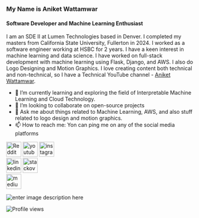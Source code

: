### My Name is Aniket Wattamwar
#### Software Developer and Machine Learning Enthusiast

I am an SDE II at Lumen Technologies based in Denver. I completed my masters from California State University, Fullerton in 2024. I worked as a software engineer working at HSBC for 2 years. I have a keen interest in machine learning and data science. I have worked on full-stack development with machine learning using Flask, Django, and AWS. I also do Logo Designing and Motion Graphics. I love creating content both technical and non-technical, so I have a Technical YouTube channel - [Aniket Wattamwar](https://www.youtube.com/@aniketwattamwar).

- 🌱 I’m currently learning and exploring the field of Interpretable Machine Learning and Cloud Technology. 
- 👯 I’m looking to collaborate on open-source projects 
- 💬 Ask me about things related to Machine Learning, AWS, and also stuff related to logo design and motion graphics. 
- 📫 How to reach me: Yon can ping me on any of the social media platforms 


[<img src='https://cdn.jsdelivr.net/npm/simple-icons@3.0.1/icons/reddit.svg' alt='Reddit' height='40'>](https://www.reddit.com/user/https://www.reddit.com/user/aniket_wattamwar) [<img src='https://cdn.jsdelivr.net/npm/simple-icons@3.0.1/icons/youtube.svg' alt='youtube' height='40'>](https://www.youtube.com/channel/UC0ZCXAvGOg5fDyw0Xu-_PCw) 
[<img src='https://cdn.jsdelivr.net/npm/simple-icons@3.0.1/icons/instagram.svg' alt='instagram' height='40'>](https://www.instagram.com/https://www.instagram.com/__.jerrry.__//)  
[<img src='https://cdn.jsdelivr.net/npm/simple-icons@3.0.1/icons/linkedin.svg' alt='linkedin' height='40'>](https://www.linkedin.com/in/aniket-wattamwar-0a6658139/) 
[<img src='https://cdn.jsdelivr.net/npm/simple-icons@3.0.1/icons/stackoverflow.svg' alt='stackoverflow' height='40'>](https://stackoverflow.com/users/https://stackoverflow.com/users/11910006/aniketwattamwar)  
[<img src='https://cdn.jsdelivr.net/npm/simple-icons@3.0.1/icons/medium.svg' alt='medium' height='40'>](https://aniket-wattamwar.medium.com/)  


![enter image description here](https://github-readme-stats.vercel.app/api?username=aniketwattamwar&&show_icons=true&title_color=ffffff&icon_color=f1c40f&text_color=ffffff&bg_color=151515)


![Profile views](https://gpvc.arturio.dev/aniketwattamwar)  
